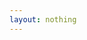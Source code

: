 ```yaml
---
layout: nothing
---
```


<script type="text/javascript">
  window.location = "http://www.smv.feg-stuttgart.de";
</script>
